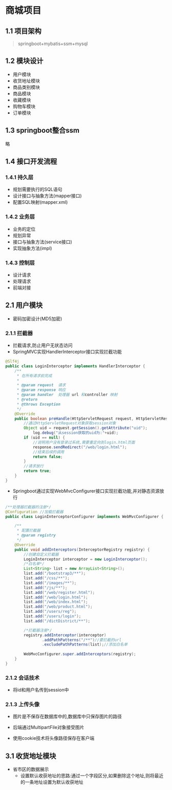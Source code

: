 # 商城项目

## 1.1 项目架构

> springboot+mybatis+ssm+mysql

## 1.2 模块设计

- 用户模块
- 收货地址模块
- 商品类别模块
- 商品模块
- 收藏模块
- 购物车模块
- 订单模块

## 1.3 springboot整合ssm

略

## 1.4 接口开发流程

### 1.4.1 持久层

- 规划需要执行的SQL语句
- 设计接口与抽象方法(mapper接口)
- 配置SQL映射(mapper.xml)

### 1.4.2 业务层

- 业务的定位
- 规划异常
- 接口与抽象方法(service接口)
- 实现抽象方法(impl)

### 1.4.3 控制层

- 设计请求
- 处理请求
- 前端对接

## 2.1 用户模块

- 密码加密设计(MD5加密)

### 2.1.1 拦截器

- 拦截请求,防止用户无状态访问
- SpringMVC实现HandlerInterceptor接口实现拦截功能

```java
@Slf4j
public class LoginInterceptor implements HandlerInterceptor {
    /**
     * 在所有请求前完成
     *
     * @param request  请求
     * @param response 响应
     * @param handler  处理器 url 和controller 映射
     * @return
     * @throws Exception
     */
    @Override
    public boolean preHandle(HttpServletRequest request, HttpServletResponse response, Object handler) throws Exception {
        //通过HttpServletRequest对象获取session对象
        Object uid = request.getSession().getAttribute("uid");
            log.debug("从session获取的uid为:"+uid);
        if (uid == null) {
            //说明用户没有登录过系统,需要重定向到login.html页面
            response.sendRedirect("/web/login.html");
            //结束后续的调用
            return false;
        }
        //请求放行
        return true;
    }
}
```

- Springboot通过实现WebMvcConfigurer接口实现拦截功能,并对静态资源放行

```java
/**处理器拦截器的注册*/
@Configuration //加载拦截器
public class LoginInterceptorConfigurer implements WebMvcConfigurer {

    /**
     * 配置拦截器
     * @param registry
     */
    @Override
    public void addInterceptors(InterceptorRegistry registry) {
        //创建自定义拦截器
        LoginInterceptor interceptor = new LoginInterceptor();
        /*白名单*/
        List<String> list = new ArrayList<String>();
        list.add("/bootstrap3/**");
        list.add("/css/**");
        list.add("/images/**");
        list.add("/js/**");
        list.add("/web/register.html");
        list.add("/web/login.html");
        list.add("/web/index.html");
        list.add("/web/product.html");
        list.add("/users/reg");
        list.add("/users/login");
        list.add("/dictDistrict/**");

        /*拦截器注册*/
        registry.addInterceptor(interceptor)
                .addPathPatterns("/**")//要拦截的url
                .excludePathPatterns(list);//添加白名单
        
        WebMvcConfigurer.super.addInterceptors(registry);
    }
}
```

### 2.1.2 会话技术

- 将id和用户名传到session中

### 2.1.3 上传头像

- 图片是不保存在数据库中的,数据库中只保存图片的路径

- 后端通过MultipartFile对象接受图片
- 使用cookie技术将头像路径保存在客户端

## 3.1 收货地址模块

- 省市区的数据展示
  - 设置默认收获地址的思路:通过一个字段区分,如果删除这个地址,则将最近的一条地址设置为默认收获地址

